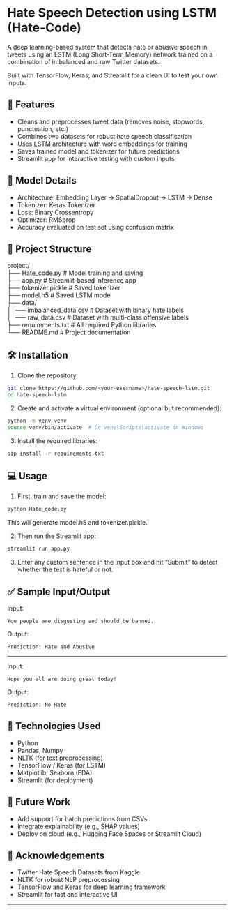 
# Hate Speech Detection using LSTM (Hate-Code)

A deep learning-based system that detects hate or abusive speech in tweets using an LSTM (Long Short-Term Memory) network trained on a combination of imbalanced and raw Twitter datasets.

Built with TensorFlow, Keras, and Streamlit for a clean UI to test your own inputs.

## 🚀 Features

- Cleans and preprocesses tweet data (removes noise, stopwords, punctuation, etc.)
- Combines two datasets for robust hate speech classification
- Uses LSTM architecture with word embeddings for training
- Saves trained model and tokenizer for future predictions
- Streamlit app for interactive testing with custom inputs

## 🧠 Model Details

- Architecture: Embedding Layer → SpatialDropout → LSTM → Dense
- Tokenizer: Keras Tokenizer
- Loss: Binary Crossentropy
- Optimizer: RMSprop
- Accuracy evaluated on test set using confusion matrix

## 📁 Project Structure

project/  
├── Hate_code.py              # Model training and saving  
├── app.py                    # Streamlit-based inference app  
├── tokenizer.pickle          # Saved tokenizer  
├── model.h5                  # Saved LSTM model  
├── data/  
│   ├── imbalanced_data.csv   # Dataset with binary hate labels  
│   └── raw_data.csv          # Dataset with multi-class offensive labels  
├── requirements.txt          # All required Python libraries  
└── README.md                 # Project documentation

## 🛠️ Installation

1. Clone the repository:

```bash
git clone https://github.com/<your-username>/hate-speech-lstm.git
cd hate-speech-lstm
````

2. Create and activate a virtual environment (optional but recommended):

```bash
python -m venv venv
source venv/bin/activate  # Or venv\Scripts\activate on Windows
```

3. Install the required libraries:

```bash
pip install -r requirements.txt
```

## 💻 Usage

1. First, train and save the model:

```bash
python Hate_code.py
```

This will generate model.h5 and tokenizer.pickle.

2. Then run the Streamlit app:

```bash
streamlit run app.py
```

3. Enter any custom sentence in the input box and hit “Submit” to detect whether the text is hateful or not.

## ✅ Sample Input/Output

Input:

```
You people are disgusting and should be banned.
```

Output:

```
Prediction: Hate and Abusive
```

---

Input:

```
Hope you all are doing great today!
```

Output:

```
Prediction: No Hate
```

## 🧠 Technologies Used

* Python
* Pandas, Numpy
* NLTK (for text preprocessing)
* TensorFlow / Keras (for LSTM)
* Matplotlib, Seaborn (EDA)
* Streamlit (for deployment)

## 🏁 Future Work

* Add support for batch predictions from CSVs
* Integrate explainability (e.g., SHAP values)
* Deploy on cloud (e.g., Hugging Face Spaces or Streamlit Cloud)

## 🙌 Acknowledgements

* Twitter Hate Speech Datasets from Kaggle
* NLTK for robust NLP preprocessing
* TensorFlow and Keras for deep learning framework
* Streamlit for fast and interactive UI

---

```

